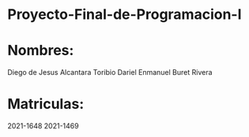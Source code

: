 # Proyecto-Final-de-Programacion-I
# Nombres:
Diego de Jesus Alcantara Toribio
Dariel Enmanuel Buret Rivera

# Matriculas:
2021-1648
2021-1469
